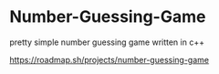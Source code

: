 # Number-Guessing-Game
pretty simple number guessing game written in c++

https://roadmap.sh/projects/number-guessing-game
